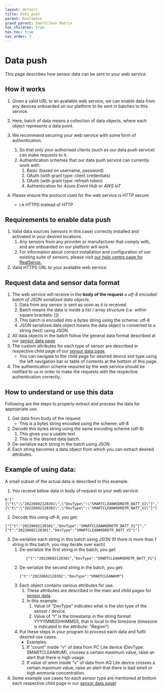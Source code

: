 ```yaml
---
layout: default
title: Data push
parent: RealSense
grand_parent: SmartClean Matrix
has_children: true
has_toc: true
nav_order: 3
---
```


# Data push
This page describes how sensor data can be sent to your web service.

## How it works
1. Given a valid URL to an available web service, we can enable data from any devices onboarded on our platform 
to be sent in batches to this service.
   
2. Here, batch of data means a collection of data objects, where each object represents a data point.

3. We recommend securing your web service with some form of authentication.
   1. So that only your authorised clients (such as our data push service) can make requests to it.
   2. Authentication schemes that our data push service can currently work with:
      1. Basic (based on username, password)
      2. OAuth (with grant type: client credentials)
      3. OAuth (with grant type: refresh token)
      4. Authentication for _Azure Event Hub_ or _AWS IoT_ 
   
4. Please ensure the protocol used for the web service is HTTP secure 
   - i.e HTTPS instead of HTTP


## Requirements to enable data push
1. Valid data sources (sensors in this case) correctly installed and activated in your desired locations.
   1. Any sensors from any provider or manufacturer that comply with, and are onboarded on our platform will work.
   2. For information about correct installation and configuration of our existing suite of sensors, please visit 
   [our help centre page for RealSense.](https://help.smartclean.io/support/solutions/84000146848)
2. Valid HTTPS URL to your available web service.


## Request data and sensor data format
1. The web service will receive in the **body of the request** a _utf-8 encoded batch of JSON serialized data objects_.
   1. Data from any sensor is sent as soon as it is received.
   2. Batch means the data is inside a list / array structure (i.e. within square brackets: [])
   3. This batch is encoded into a bytes string using the scheme: utf-8 
   4. JSON serialized data object means the data object is converted to a string (text) using JSON
2. All data objects in the batch follow the general data format described at our 
[sensor data page](https://www.docs.smartclean.io/realsense_sensor_data.html#general-data-format)
3. The custom attributes for each type of sensor are described in respective child page of our 
[sensor data page](https://www.docs.smartclean.io/realsense_sensor_data.html#custom-data-format).
   - You can navigate to the child page for desired device slot type using the left navigation bar or 
table of contents at the bottom of this page.
4. The authentication scheme required by the web service should be notified to us in order to make the requests
with the respective authentication correctly.

## How to understand or use this data
Following are the steps to properly extract and process the data for appropriate use.
1. Get data from body of the request
   - This is a bytes string encoded using the scheme: utf-8
2. Decode this bytes string using the same encoding scheme (utf-8)
   1. This gives you a usable text
   2. This is the desired data batch.
3. De-serialize each string in the batch using JSON
4. Each string becomes a data object from which you can extract desired attributes.

## Example of using data:
A small subset of the actual data is described in this example.

1. You receive below data in body of request to your web service:

```
b'["{\"t\":\"20220602120301\",\"DevType\":\"SMARTCLEAN#ODRDTR_BATT_V1\"}","{\"t\":\"20220602120301\",\"DevType\":\"SMARTCLEAN#ODRDTR_BATT_V1\"}"]'
```

2. Decode this using utf-8, you get:

```
["{"t":"20220602120301","DevType":"SMARTCLEAN#ODRDTR_BATT_V1"}","{"t":"20220602120301","DevType":"SMARTCLEAN#ODRDTR_BATT_V1"}"]
```

3. De-serialize each string in this batch using JSON
   (If there is more than 1 string in this batch, you may iterate over each)
   1. De-serialize the first string in the batch, you get:
       ```
          {"t":"20220602120301","DevType":"SMARTCLEAN#ODRDTR_BATT_V1"}
       ```
   2. De-serialize the second string in the batch, you get:
       ```
       {"t":"20220602120302","DevType":"SMARTCLEAN#UM"}
       ```
   3. Each object contains various attributes for use.
      1. These attributes are described in the main and child pages for 
      [sensor data](https://www.docs.smartclean.io/realsense_sensor_data.html).
      2. In this example:
         1. Value of "DevType" indicates what is the slot type of the sensor / device.
         2. Value of "t" is the timestamp in the string format: YYYYMMDDHHMMSS, that is local to the timezone
         (timezone is indicated in the attribute: "Region")
   4. Put these steps in your program to process each data and fulfil desired use cases. 
      - Examples:
      1. If "count" inside "v" of data from PC Lite device (DevType: SMARTCLEAN#UM), 
      crosses a certain maximum value, raise an alert that there is high usage.
      2. If value of *amm* inside "v" of data from AQ Lite device crosses a certain maximum value, 
      raise an alert that there is bad smell or high ammonia concentration.
4. Some example use cases for each sensor type are mentioned at bottom each respective child page in
our [sensor data page](https://www.docs.smartclean.io/realsense_sensor_data.html#custom-data-format))
